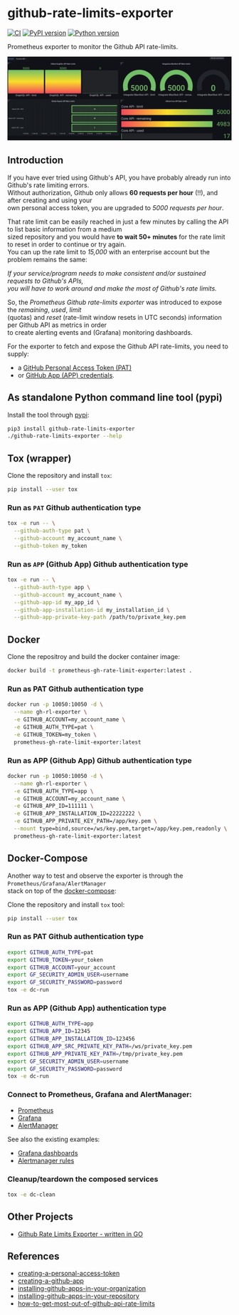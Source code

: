 # github-rate-limits-exporter

[![CI](https://github.com/theodore86/github-rate-limits-exporter/actions/workflows/container-build-test-and-publish.yml/badge.svg)](https://github.com/theodore86/github-rate-limits-exporter/actions/workflows/container-build-test-and-publish.yml)
[![PyPI version](https://badge.fury.io/py/github-rate-limits-exporter.svg)](https://badge.fury.io/py/github-rate-limits-exporter)
[![Python version](https://img.shields.io/pypi/pyversions/github-rate-limits-exporter.svg)](https://img.shields.io/pypi/pyversions/github-rate-limits-exporter.svg)

Prometheus exporter to monitor the Github API rate-limits.

![Github API Rate Limits - Grafana dashboard](./docs/gh-rl-grafana-dashboard.png)

## Introduction

If you have ever tried using Github's API, you have probably already run into Github's rate limiting errors.</br>
Without authorization, Github only allows **60 requests per hour** (!!), and after creating and using your</br>
own personal access token, you are upgraded to *5000 requests per hour*.

That rate limit can be easily reached in just a few minutes by calling the API to list basic information from a medium</br>
sized repository and you would have **to wait 50+ minutes** for the rate limit to reset in order to continue or try again.</br>
You can up the rate limit to *15,000* with an enterprise account but the problem remains the same:

*If your service/program needs to make consistent and/or sustained requests to Github's APIs,</br>
you will have to work around and make the most of Github's rate limits.*

So, the *Prometheus Github rate-limits exporter* was introduced to expose the *remaining*, *used*, *limit*</br>
(quotas) and *reset* (rate-limit window resets in UTC seconds) information per Github API as metrics in order</br>
to create alerting events and (Grafana) monitoring dashboards.

For the exporter to fetch and expose the Github API rate-limits, you need to supply:

- a [GitHub Personal Access Token (PAT)](https://docs.github.com/en/authentication/keeping-your-account-and-data-secure/creating-a-personal-access-token)
- or [GitHub App (APP) credentials](https://docs.github.com/en/free-pro-team@latest/developers/apps/authenticating-with-github-apps).

## As standalone Python command line tool (pypi)

Install the tool through [pypi](https://pypi.org/project/github-rate-limits-exporter/):

```bash
pip3 install github-rate-limits-exporter
./github-rate-limits-exporter --help
```

## Tox (wrapper)

Clone the repository and install ``tox``:

```bash
pip install --user tox
```

### Run as ``PAT`` Github authentication type

```bash
tox -e run -- \
  --github-auth-type pat \
  --github-account my_account_name \
  --github-token my_token
```

### Run as ``APP`` (Github App) Github authentication type

```bash
tox -e run -- \
  --github-auth-type app \
  --github-account my_account_name \
  --github-app-id my_app_id \
  --github-app-installation-id my_installation_id \
  --github-app-private-key-path /path/to/private_key.pem
```

## Docker

Clone the repositroy and build the docker container image:

```bash
docker build -t prometheus-gh-rate-limit-exporter:latest .
```

### Run as PAT Github authentication type

```bash
docker run -p 10050:10050 -d \
  --name gh-rl-exporter \
  -e GITHUB_ACCOUNT=my_account_name \
  -e GITHUB_AUTH_TYPE=pat \
  -e GITHUB_TOKEN=my_token \
  prometheus-gh-rate-limit-exporter:latest
```

### Run as APP (Github App) Github authentication type

```bash
docker run -p 10050:10050 -d \
  --name gh-rl-exporter \
  -e GITHUB_AUTH_TYPE=app \
  -e GITHUB_ACCOUNT=my_account_name \
  -e GITHUB_APP_ID=111111 \
  -e GITHUB_APP_INSTALLATION_ID=22222222 \
  -e GITHUB_APP_PRIVATE_KEY_PATH=/app/key.pem \
  --mount type=bind,source=/ws/key.pem,target=/app/key.pem,readonly \
  prometheus-gh-rate-limit-exporter:latest
```

## Docker-Compose

Another way to test and observe the exporter is through the ``Prometheus/Grafana/AlertManager``</br>
stack on top of the [docker-compose](https://pypi.org/project/docker-compose/):

Clone the repository and install ``tox`` tool:

```bash
pip install --user tox
```

### Run as PAT Github authentication type

```bash
export GITHUB_AUTH_TYPE=pat
export GITHUB_TOKEN=your_token
export GITHUB_ACCOUNT=your_account
export GF_SECURITY_ADMIN_USER=username
export GF_SECURITY_PASSWORD=password
tox -e dc-run
```

### Run as APP (Github App) authentication type

```bash
export GITHUB_AUTH_TYPE=app
export GITHUB_APP_ID=12345
export GITHUB_APP_INSTALLATION_ID=123456
export GITHUB_APP_SRC_PRIVATE_KEY_PATH=/ws/private_key.pem
export GITHUB_APP_PRIVATE_KEY_PATH=/tmp/private_key.pem
export GF_SECURITY_ADMIN_USER=username
export GF_SECURITY_PASSWORD=password
tox -e dc-run
```

### Connect to Prometheus, Grafana and AlertManager:

- [Prometheus](http://localhost:9090)
- [Grafana](http://localhost:3000)
- [AlertManager](http://localhost:9093)

See also the existing examples:

- [Grafana dashboards](./monitoring/grafana/dashboards/sample.json)
- [Alertmanager rules](./monitoring/prometheus/rules/alerts.yml)

### Cleanup/teardown the composed services

```bash
tox -e dc-clean
```

## Other Projects

- [Github Rate Limits Exporter - written in GO](https://github.com/kalgurn/github-rate-limits-prometheus-exporter)

## References

- [creating-a-personal-access-token](https://docs.github.com/en/enterprise-server@3.4/authentication/keeping-your-account-and-data-secure/creating-a-personal-access-token)
- [creating-a-github-app](https://docs.github.com/en/free-pro-team@latest/developers/apps/creating-a-github-app)
- [installing-github-apps-in-your-organization](https://docs.github.com/en/free-pro-team@latest/github/customizing-your-github-workflow/installing-an-app-in-your-organization)
- [installing-github-apps-in-your-repository](https://docs.github.com/en/free-pro-team@latest/developers/apps/installing-github-apps)
- [how-to-get-most-out-of-github-api-rate-limits](https://www.endorlabs.com/blog/how-to-get-the-most-out-of-github-api-rate-limits)
